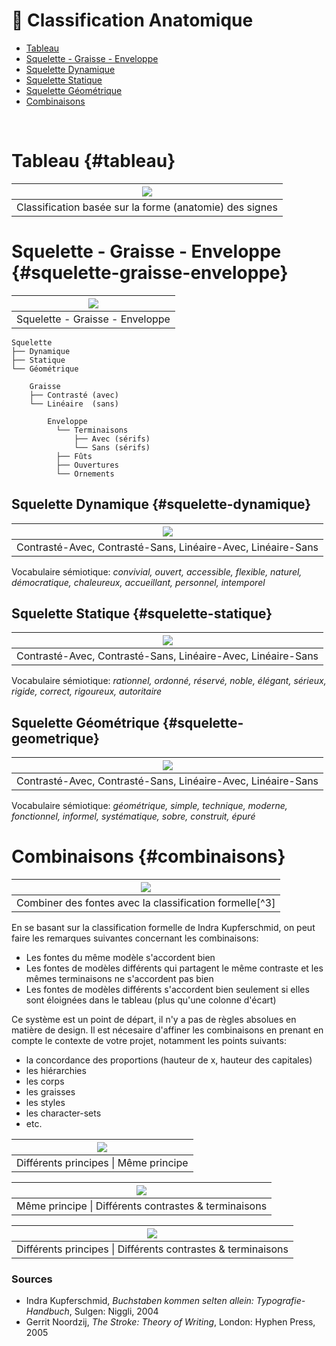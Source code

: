 # 🦴 Classification Anatomique

- [Tableau](#tableau)
- [Squelette - Graisse - Enveloppe](#squelette-graisse-enveloppe)
- [Squelette Dynamique](#squelette-dynamique)
- [Squelette Statique](#squelette-statique)
- [Squelette Géométrique](#squelette-geometrique)
- [Combinaisons](#combinaisons)
  
&nbsp;

# Tableau {#tableau}

|![](links/Era_Typ_Class_01.jpg) |
|:---:|
| Classification basée sur la forme (anatomie) des signes | 

# Squelette - Graisse - Enveloppe {#squelette-graisse-enveloppe}

|![](links/1-Anatomique.gif) |
|:---:|
| Squelette - Graisse - Enveloppe           |

```
Squelette
├── Dynamique
├── Statique
└── Géométrique

    Graisse
    ├── Contrasté (avec)
    └── Linéaire  (sans)

        Enveloppe
          └── Terminaisons
              ├── Avec (sérifs)
              └── Sans (sérifs)
          ├── Fûts
          ├── Ouvertures
          └── Ornements
```

## Squelette Dynamique {#squelette-dynamique}

|![](links/Typo_Classification_1_dynamique.gif) |
|:---:|
| Contrasté-Avec, Contrasté-Sans, Linéaire-Avec, Linéaire-Sans           |

Vocabulaire sémiotique:
*convivial, ouvert, accessible, flexible, naturel, démocratique, chaleureux, accueillant, personnel, intemporel*

## Squelette Statique {#squelette-statique}

|![](links/Typo_Classification_2_statique.gif) |
|:---:|
| Contrasté-Avec, Contrasté-Sans, Linéaire-Avec, Linéaire-Sans           |

Vocabulaire sémiotique:
*rationnel, ordonné, réservé, noble, élégant, sérieux, rigide, correct, rigoureux, autoritaire*

## Squelette Géométrique {#squelette-geometrique}

|![](links/Typo_Classification_3_geometrique.gif) |
|:---:|
| Contrasté-Avec, Contrasté-Sans, Linéaire-Avec, Linéaire-Sans           |

Vocabulaire sémiotique:
*géométrique, simple, technique, moderne, fonctionnel, informel, systématique, sobre, construit, épuré*

# Combinaisons {#combinaisons}

|![](links/Pair_Fonts.gif) |
|:---:|
| Combiner des fontes avec la classification formelle[^3]           |

En se basant sur la classification formelle de Indra Kupferschmid, on peut faire les remarques suivantes concernant les combinaisons:

- Les fontes du même modèle s'accordent bien
- Les fontes de modèles différents qui partagent le même contraste et les mêmes terminaisons ne s'accordent pas bien
- Les fontes de modèles différents s'accordent bien seulement si elles sont éloignées dans le tableau (plus qu'une colonne d'écart)

Ce système est un point de départ, il n'y a pas de règles absolues en matière de design. Il est nécesaire d'affiner les combinaisons en prenant en compte le contexte de votre projet, notamment les points suivants:

- la concordance des proportions (hauteur de x, hauteur des capitales)
- les hiérarchies
- les corps
- les graisses
- les styles
- les character-sets
- etc.

|![](links/Typo_Classification_13b1.gif) |
|:---:|
| Différents principes \| Même principe           |

|![](links/Typo_Classification_13b2.gif) |
|:---:|
| Même principe  \| Différents contrastes & terminaisons           |

|![](links/Typo_Classification_13b3.gif) |
|:---:|
| Différents principes \| Différents contrastes & terminaisons           |

### Sources

- Indra Kupferschmid, *Buchstaben kommen selten allein: Typografie-Handbuch*, Sulgen: Niggli, 2004  
- Gerrit Noordzij, *The Stroke: Theory of Writing*, London: Hyphen Press, 2005  

<!-- - **Prénom Nom**  
  *Titre*, 0000 -->

<!-- [^1]: Adrian Frutiger, *Type, Sign, Symbol*, 1980 -->

